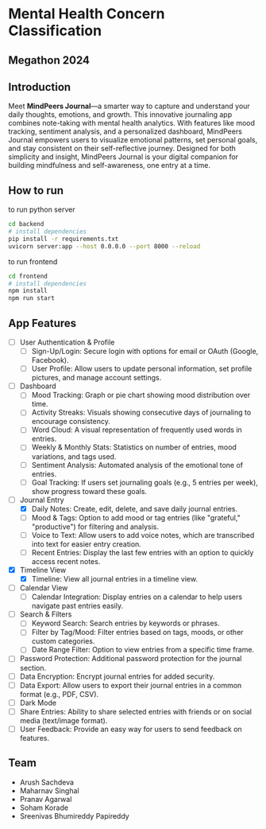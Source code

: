 # Mental Health Concern Classification
## Megathon 2024

## Introduction
Meet **MindPeers Journal**—a smarter way to capture and understand your daily thoughts, emotions, and growth. This innovative journaling app combines note-taking with mental health analytics. With features like mood tracking, sentiment analysis, and a personalized dashboard, MindPeers Journal empowers users to visualize emotional patterns, set personal goals, and stay consistent on their self-reflective journey. Designed for both simplicity and insight, MindPeers Journal is your digital companion for building mindfulness and self-awareness, one entry at a time.

## How to run

to run python server
```bash
cd backend
# install dependencies
pip install -r requirements.txt
uvicorn server:app --host 0.0.0.0 --port 8000 --reload
```

to run frontend
```bash
cd frontend
# install dependencies
npm install
npm run start
```

## App Features
- [ ] User Authentication & Profile
  - [ ] Sign-Up/Login: Secure login with options for email or OAuth (Google, Facebook).
  - [ ] User Profile: Allow users to update personal information, set profile pictures, and manage account settings.
- [ ] Dashboard
  - [ ] Mood Tracking: Graph or pie chart showing mood distribution over time.
  - [ ] Activity Streaks: Visuals showing consecutive days of journaling to encourage consistency.
  - [ ] Word Cloud: A visual representation of frequently used words in entries.
  - [ ] Weekly & Monthly Stats: Statistics on number of entries, mood variations, and tags used.
  - [ ] Sentiment Analysis: Automated analysis of the emotional tone of entries.
  - [ ] Goal Tracking: If users set journaling goals (e.g., 5 entries per week), show progress toward these goals.
- [ ] Journal Entry
  - [x] Daily Notes: Create, edit, delete, and save daily journal entries.
  - [ ] Mood & Tags: Option to add mood or tag entries (like "grateful," "productive") for filtering and analysis.
  - [ ] Voice to Text: Allow users to add voice notes, which are transcribed into text for easier entry creation.
  - [ ] Recent Entries: Display the last few entries with an option to quickly access recent notes.
- [x] Timeline View
  - [x] Timeline: View all journal entries in a timeline view.
- [ ] Calendar View
  - [ ] Calendar Integration: Display entries on a calendar to help users navigate past entries easily.
- [ ] Search & Filters
  - [ ] Keyword Search: Search entries by keywords or phrases.
  - [ ] Filter by Tag/Mood: Filter entries based on tags, moods, or other custom categories.
  - [ ] Date Range Filter: Option to view entries from a specific time frame.
- [ ] Password Protection: Additional password protection for the journal section.
- [ ] Data Encryption: Encrypt journal entries for added security.
- [ ] Data Export: Allow users to export their journal entries in a common format (e.g., PDF, CSV).
- [ ] Dark Mode
- [ ] Share Entries: Ability to share selected entries with friends or on social media (text/image format).
- [ ] User Feedback: Provide an easy way for users to send feedback on features.

## Team
- Arush Sachdeva
- Maharnav Singhal
- Pranav Agarwal
- Soham Korade
- Sreenivas Bhumireddy Papireddy